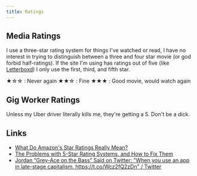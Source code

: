 ```yaml
---
title: Ratings
---
```


## Media Ratings

I use a three-star rating system for things I've watched or read, I have no interest in trying to distinguish between a three and four star movie (or god forbid half-ratings). If the site I'm using has ratings out of five (like [Letterboxd](https://letterboxd.com/)) I only use the first, third, and fifth star.

★☆☆ : Never again
★★☆ : Fine
★★★ : Good movie, would watch again


## Gig Worker Ratings

Unless my Uber driver literally kills me, they're getting a 5. Don't be a dick.

## Links

- [What Do Amazon's Star Ratings Really Mean?](https://www.wired.com/story/amazon-stars-ratings-calculated/)
- [The Problems with 5-Star Rating Systems, and How to Fix Them](https://hbr.org/2019/07/the-problems-with-5-star-rating-systems-and-how-to-fix-them#:~:text=As%20currently%20implemented%2C%20five%2Dstar,experiences%2C%20thus%20creating%20selection%20biases.)
- [Jordan “Grey-Ace on the Bass” Saïd on Twitter: "When you use an app in late-stage capitalism. https://t.co/Wcz2fQ2zDn" / Twitter](https://twitter.com/StabbinsMcGee/status/1427147231333797892)
